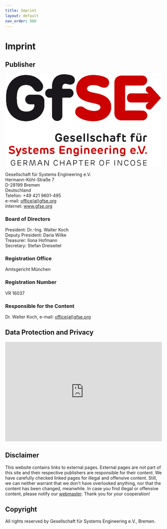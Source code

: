 ```yaml
---
title: Imprint
layout: default
nav_order: 980
---
```


# Imprint

## Publisher

<img class="my-align-right size-20" src="./assets/logos/GfSE-Incose-Logo.web.png" alt="GfSE-Logo"/>

<p>Gesellschaft für Systems Engineering e.V.<br>Hermann-Köhl-Straße 7<br> D-28199 Bremen<br>Deutschland<br> Telefon: +49 421 9601-495<br> e-mail: <a href="mailto:office@gfse.org">office(at)gfse.org</a><br> Internet: <a href="http://www.gfse.org">www.gfse.org</a></p>
<h3>Board of Directors</h3><p>President: Dr.-Ing. Walter Koch<br> Deputy President: Daria Wilke<br> Treasurer: Ilona Hofmann<br> Secretary: Stefan Dreiseitel</p>
<h3>Registration Office</h3><p>Amtsgericht München</p>
<h3>Registration Number</h3><p>VR 16037</p>
<h3>Responsible for the Content</h3><p>Dr. Walter Koch, e-mail: <a href="mailto:office@gfse.org">office(at)gfse.org</a></p>

## Data Protection and Privacy

<embed src="https://gfse.org/en/privacy-notice.html" style="width:100%;height:20rem"/>

## Disclaimer

<p>This website contains links to external pages. External pages are not part of this site and their respective publishers are responsible for their content. We have carefully checked linked pages for illegal and offensive content. Still, we can neither warrant that we don't have overlooked anything, nor that the content has been changed, meanwhile. In case you find illegal or offensive content, please notify our <a href="mailto:webmaster@enso-managers.de">webmaster</a>. Thank you for your cooperation!</p>

## Copyright

All rights reserved by Gesellschaft für Systems Engineering e.V., Bremen.